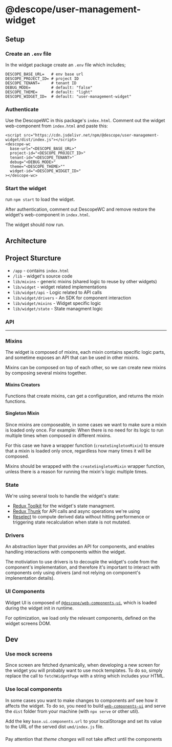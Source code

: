 # @descope/user-management-widget

## Setup

### Create an `.env` file

In the widget package create an `.env` file which includes;

```
DESCOPE_BASE_URL=   # env base url
DESCOPE_PROJECT_ID= # project ID
DESCOPE_TENANT=     # tenant ID
DEBUG_MODE=         # default: "false"
DESCOPE_THEME=      # default: "light"
DESCOPE_WIDGET_ID=  # default: "user-management-widget"
```

### Authenticate

Use the DescopeWC in this package's `index.html`. Comment out the widget web-component from `index.html` and paste this:

```
<script src="https://cdn.jsdelivr.net/npm/@descope/user-management-widget/dist/index.js"></script>
<descope-wc
  base-url="<DESCOPE_BASE_URL>"
  project-id="<DESCOPE_PROJECT_ID>"
  tenant-id="<DESCOPE_TENANT>"
  debug="<DEBUG_MODE>"
  theme="<DESCOPE_THEME>""
  widget-id="<DESCOPE_WIDGET_ID>"
></descope-wc>
```

### Start the widget

run `npm start` to load the widget.

After authentication, comment out DescopeWC and remove restore the widget's web-component in `index.html`.

The widget should now run.

## Architecture

## Project Sturcture

- `/app` - contains `index.html`
- `/lib` - widget's source code
- `lib/mixins` - generic mixins (shared logic to reuse by other widgets)
- `lib/widget` - widget related implementations
- `lib/widget/api` - Logic related to API calls
- `lib/widget/drivers` - An SDK for component interaction
- `lib/widget/mixins` - Widget specific logic
- `lib/widget/state` - State managment logic

### API

---

### Mixins

The widget is composed of mixins, each mixin contains specific logic parts, and sometime exposes an API that can be used in other mixins.

Mixins can be composed on top of each other, so we can create new mixins by composing several mixins together.

#### Mixins Creators

Functions that create mixins, can get a configuration, and returns the mixin functions.

#### Singleton Mixin

Since mixins are composeable, in some cases we want to make sure a mixin is loaded only once. For example: When there is no need for its logic to run multiple times when composed in different mixins.

For this case we have a wrapper function (`createSingletonMixin`) to ensure that a mixin is loaded only once, regardless how many times it will be composed.

Mixins should be wrapped with the `createSingletonMixin` wrapper function, unless there is a reason for running the mixin's logic multiple times.

### State

We're using several tools to handle the widget's state:

- [Redux Toolkit](https://redux-toolkit.js.org/) for the widget's state managment.
- [Redux Thunk](https://github.com/reduxjs/redux-thunk) for API calls and async operations we're using
- [Reselect](https://github.com/reduxjs/reselect) to compute derived data without hitting performence or triggering state recalculation when state is not mutated.

### Drivers

An abstraction layer that provides an API for components, and enables handling interactions with components within the widget.

The motiviation to use drivers is to decouple the widget's code from the component's implementation, and therefore it's important to interact with components only using drivers (and not relying on component's implenentation details).

### UI Components

Widget UI is composed of [`@descope/web-components-ui`](https://github.com/descope/web-components-ui), which is loaded during the widget init in runtime.

For optimization, we load only the relevant components, defined on the widget screens DOM.

## Dev

### Use mock screens

Since screen are fetched dynamically, when developing a new screen for the widget you will probably want to use mock templates. To do so, simply replace the call to `fetchWidgetPage` with a string which includes your HTML.

### Use local components

In some cases you want to make changes to components anf see how it affects the widget. To do so, you need to build [`web-components-ui`](https://github.com/descope/web-components-ui) and serve the `dist` folder from your machine (with `npx serve` or other util).

Add the key `base.ui.components.url` to your localStorage and set its value to the URL of the served dist `umd/index.js` file.

###

Pay attention that _theme changes_ will not take affect until the components

